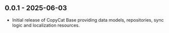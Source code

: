 ## 0.0.1 - 2025-06-03
- Initial release of CopyCat Base providing data models, repositories, sync logic and localization resources.

